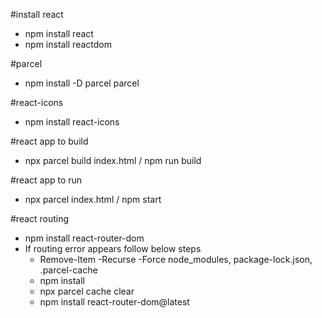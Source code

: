 #install react

- npm install react
- npm install reactdom

#parcel

- npm install -D parcel parcel

#react-icons

- npm install react-icons

#react app to build

- npx parcel build index.html / npm run build

#react app to run

- npx parcel index.html / npm start

#react routing

- npm install react-router-dom
- If routing error appears follow below steps
  - Remove-Item -Recurse -Force node_modules, package-lock.json, .parcel-cache
  - npm install
  - npx parcel cache clear
  - npm install react-router-dom@latest
